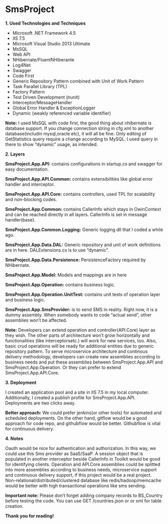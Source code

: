 # SmsProject
**1. Used Technologies and Techniques**
  - Microsoft .NET Framework 4.5
  - IIS 7.5
  - Microsoft Visual Studio 2013 Ultimate
  - MsSQL
  - Web API
  - NHibernate/FluentNHiberante
  - Log4Net
  - Swagger
  - Code First
  - Generic Repository Pattern combined with Unit of Work Pattern
  - Task Parallel Library (TPL)
  - Factory Pattern
  - Test Driven Development (nunit)
  - Interceptor/MessageHandler
  - Global Error Handler & ExceptionLogger
  - Dynamic (weakly referenced variable identifier)

**Note:** I used MsSQL with code first, the good thing about nhibernate is database support. If you change connection string in cfg.xml to another database(includin mysql,oracle etc), it will all be fine. Only editing of GetStatistics query require a change according to MySQL. I used query in there to show “dynamic” usage, as intended.

**2. Layers**

**SmsProject.App.API:** contains configurations in startup.cs and swagger for easy documentation.

**SmsProject.App.API.Common:** contains extensibilities like global error handler and interceptor.

**SmsProject.App.API.Core:** contains controllers, used TPL for scalability and non-blocking codes.

**SmsProject.App.Common:** contains CallerInfo which stays in OwinContext and can be reached directly in all layers. CallerInfo is set in message handler(base).

**SmsProject.App.Common.Logging:** Generic logging dll that I coded a while ago.

**SmsProject.App.Data.DAL:** Generic repository and unit of work definitions are in here. DALExtensions.cs is to use “dynamic”.

**SmsProject.App.Data.Persistence:** PersistenceFactory required by NHibernate.

**SmsProject.App.Model:** Models and mappings are in here

**SmsProject.App.Operation:** contains business logic.

**SmsProject.App.Operation.UnitTest:** contains unit tests of operation layer and business logic.

**SmsProject.App.SmsProvider:** is to send SMS in reality. Right now, it is a dummy assembly. When somebody wants to code “actual send”, other assemblies won’t be affected.

**Note:** Developers can extend operation and controller(API.Core) layer as they wish. The other parts of architecture won’t grow horizontally and functionalities (like interceptorsetc.) will work for new services, too. Also, basic crud operations will be ready for additional entities due to generic repository pattern. To serve microservice architecture and continous delivery methodology, developers can create new assemblies according to business needs and put these assemblies between SmsProject.App.API and SmsProject.App.Operation. Or they can prefer to extend SmsProject.App.API.Core.

**3. Deployment**

I created an application pool and a site in IIS 7.5 in my local computer. Additionally, I created a publish profile for SmsProject.App.API. Deployments are two clicks away.

**Better approach:** We could prefer jenkins(or other tools) for automated and scheduled deployments. On the other hand, gitflow would be a good approach for code repo, and githubflow would be better. Githubflow is vital for continuous delivery.

**4. Notes**

Oauth would be nice for authentication and authorization. In this way, we could use this Sms provider as SaaS/SaaP.
A session object that is populated in another interceptor beside CallerInfo in Toolkit would be good for identifying clients.
Operation and API.Core assemblies could be splitted into more assemblies according to business needs, microservice support and continuous delivery support, if this project would be a real project.
Non-relational/distributed/clustered database like redis/hadoop/memcache would be better with high transactional operations like sms sending.


**Important note:** Please don’t forget adding company records to BS_Country before testing the code. You can use GET /countries.json or or xml for table creation.

**Thank you for reading!**
